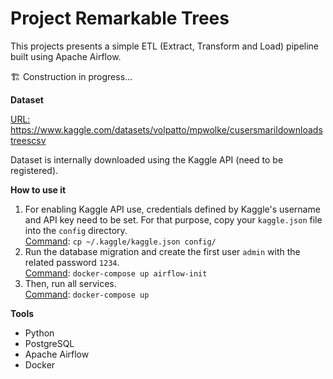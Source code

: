 # Project Remarkable Trees

This projects presents a simple ETL (Extract, Transform and Load) pipeline built using Apache Airflow.

🏗️ Construction in progress...

**Dataset**

<u>URL:</u> https://www.kaggle.com/datasets/volpatto/mpwolke/cusersmarildownloadstreescsv

Dataset is internally downloaded using the Kaggle API (need to be registered).

**How to use it**
1. For enabling Kaggle API use, credentials defined by Kaggle's username and API key need to be set. For that purpose, copy your <code>kaggle.json</code> file into the <code>config</code> directory. \
<u>Command</u>: <code>cp ~/.kaggle/kaggle.json config/</code>
2. Run the database migration and create the first user <code>admin</code> with the related password <code>1234</code>. \
<u>Command</u>: <code>docker-compose up airflow-init</code>
3. Then, run all services. \
<u>Command</u>: <code>docker-compose up</code>

**Tools**
- Python
- PostgreSQL
- Apache Airflow
- Docker
